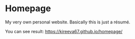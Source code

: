 # Homepage
My very own personal website. Basically this is just a résumé.

You can see result: https://kireeva67.github.io/homepage/
